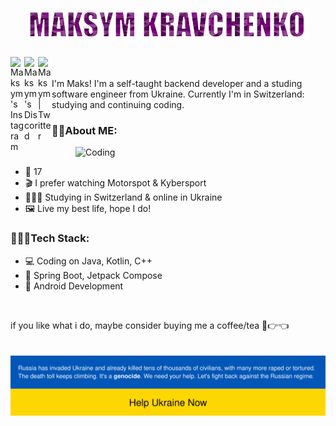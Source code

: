 <h1 align="center">
  <img src="https://raw.githubusercontent.com/maksym-kravchenko/maksym-kravchenko/master/name_gif.gif" alt="MK" />
</h1>

<a href="https://www.instagram.com/maksyym.k/">
  <img align="left" alt="Maksym's Instagram" width="22px" src="https://raw.githubusercontent.com/hussainweb/hussainweb/main/icons/instagram.png" />
</a>
<a href="https://discord.gg/EGWjJJtMms">
  <img align="left" alt="Maksym's Discord" width="22px" src="https://raw.githubusercontent.com/peterthehan/peterthehan/master/assets/discord.svg" />
</a>
<a href="https://twitter.com/maksyym_k">
  <img align="left" alt="Maksym | Twitter" width="22px" src="https://raw.githubusercontent.com/peterthehan/peterthehan/master/assets/twitter.svg" />
  <br>
</a>

<br>
I'm Maks! I'm a self-taught backend developer and a studing software engineer from Ukraine. Сurrently I'm in Switzerland: studying and continuing coding.
<br>
 
### 😶‍🌫️About ME: <br>
<!-- I have some problems with old account -> <a href="https://github.com/maksyymK">my old profile</a><br> -->
<img align="right" alt="Coding" width="400px" src="https://raw.githubusercontent.com/abhisheknaiidu/abhisheknaiidu/master/code.gif"/><br>
- 🎂 17<br>
- 🎬 I prefer watching Motorspot & Kybersport <br>
- 👨🏻‍🎓 Studying in Switzerland & online in Ukraine <br>
- 🖼️ Live my best life, hope I do! <br>

### 👩🏻‍💻Tech Stack: <br>
- 💻 Coding on Java, Kotlin, C++ <br>
- 🍃 Spring Boot, Jetpack Compose<br>
- 🎴 Android Development <br>

<br>

if you like what i do, maybe consider buying me a coffee/tea 🥺👉👈<br><br><br>
<a href="https://stand-with-ukraine.pp.ua">
  <img align="left" alt="SupportUkraine" width="700px" src="https://raw.githubusercontent.com/maksym-kravchenko/maksym-kravchenko/master/banner2-no-action.svg" />
</a>
